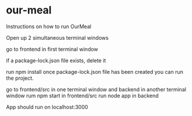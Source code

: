 # our-meal

Instructions on how to run OurMeal

Open up 2 simultaneous terminal windows

go to frontend in first terminal window

if a package-lock.json file exists, delete it


run npm install
once package-lock.json file has been created you can run the project.


go to frontend/src in one terminal window and backend in another terminal window
rum npm start in frontend/src
run node app in backend

App should run on localhost:3000

